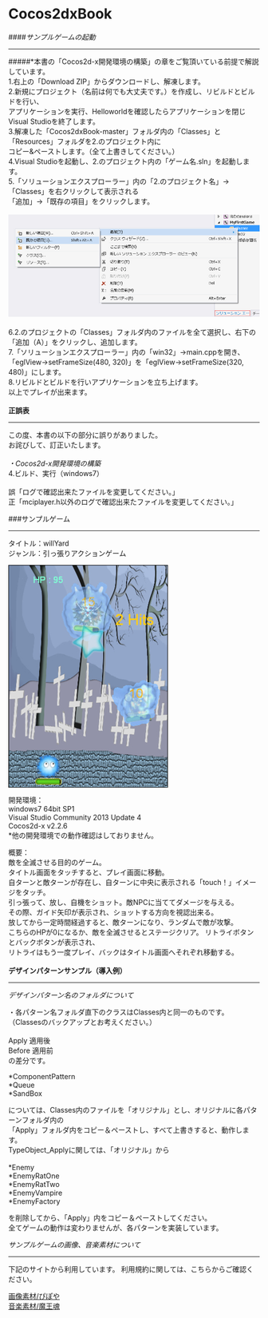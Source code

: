 Cocos2dxBook
============
####_サンプルゲームの起動_<br>
___
#####*本書の「Cocos2d-x開発環境の構築」の章をご覧頂いている前提で解説しています。<br>
1.右上の「Download ZIP」からダウンロードし、解凍します。<br>
2.新規にプロジェクト（名前は何でも大丈夫です。）を作成し、リビルドとビルドを行い、<br>
アプリケーションを実行、Helloworldを確認したらアプリケーションを閉じVisual Studioを終了します。<br>
3.解凍した「Cocos2dxBook-master」フォルダ内の「Classes」と「Resources」フォルダを2.のプロジェクト内に<br>
コピー&ペーストします。（全て上書きしてください。）<br>
4.Visual Studioを起動し、2.のプロジェクト内の「ゲーム名.sln」を起動します。<br>
5.「ソリューションエクスプローラー」内の「2.のプロジェクト名」→「Classes」を右クリックして表示される<br>
「追加」→「既存の項目」をクリックします。<br>  
![image](tutorial_images/vs_addFiles.jpg)<br>  
6.2.のプロジェクトの「Classes」フォルダ内のファイルを全て選択し、右下の「追加（A）」をクリックし、追加します。<br>
7.「ソリューションエクスプローラー」内の「win32」→main.cppを開き、<br>
「eglView->setFrameSize(480, 320)」を「eglView->setFrameSize(320, 480)」にします。<br>
8.リビルドとビルドを行いアプリケーションを立ち上げます。<br>
以上でプレイが出来ます。<br>  
**正誤表**<br>
___
この度、本書の以下の部分に誤りがありました。<br>
お詫びして、訂正いたします。<br>  
_・Cocos2d-x開発環境の構築_<br>
4.ビルド、実行（windows7）<br>  
誤「ログで確認出来たファイルを変更してください。」<br>
正「mciplayer.h以外のログで確認出来たファイルを変更してください。」<br>  


###サンプルゲーム
___    
タイトル：willYard<br>
ジャンル：引っ張りアクションゲーム<br>  

  <a href="url"><img src="https://github.com/athenaeum-school/Cocos2dxBook/blob/develop/tutorial_images/playImage.jpg" align="center"></a><br>  

  開発環境：<br>
windows7 64bit SP1<br>
Visual Studio Community 2013 Update 4<br>
Cocos2d-x v2.2.6<br>
*他の開発環境での動作確認はしておりません。<br>


概要：<br>
敵を全滅させる目的のゲーム。<br>
タイトル画面をタッチすると、プレイ画面に移動。<br>
自ターンと敵ターンが存在し、自ターンに中央に表示される「touch！」イメージをタッチ。<br>
引っ張って、放し、自機をショット。敵NPCに当ててダメージを与える。<br>
その際、ガイド矢印が表示され、ショットする方向を視認出来る。<br>
放してから一定時間経過すると、敵ターンになり、ランダムで敵が攻撃。<br>
こちらのHPが0になるか、敵を全滅させるとステージクリア。
リトライボタンとバックボタンが表示され、<br>
リトライはもう一度プレイ、バックはタイトル画面へそれぞれ移動する。<br>  
  __デザインパターンサンプル（導入例）__
  ___
  _デザインパターン名のフォルダについて_  
  
  ・各パターン名フォルダ直下のクラスはClasses内と同一のものです。<br>
  （Classesのバックアップとお考えください。）  <br>  
  Apply 適用後  
  Before 適用前  
  の差分です。  
  
  *ComponentPattern  
  *Queue  
  *SandBox  
  
については、Classes内のファイルを「オリジナル」とし、オリジナルに各パターンフォルダ内の  
「Apply」フォルダ内をコピー＆ペーストし、すべて上書きすると、動作します。  
TypeObject_Applyに関しては、「オリジナル」から<br>  
 *Enemy <br> 
 *EnemyRatOne  
*EnemyRatTwo<br>
*EnemyVampire  
*EnemyFactory  

を削除してから、「Apply」内をコピー＆ペーストしてください。  
全てゲームの動作は変わりませんが、各パターンを実装しています。<br>  

_サンプルゲームの画像、音楽素材について_<br>
___
下記のサイトから利用しています。
利用規約に関しては、こちらからご確認ください。<br>

<a href="http://piposozai.blog76.fc2.com/" title="画像素材/ぴぽや" target="_blank">画像素材/ぴぽや</a>  
<a href="http://maoudamashii.jokersounds.com/" title="音楽素材/魔王魂" target="_blank">音楽素材/魔王魂</a>
